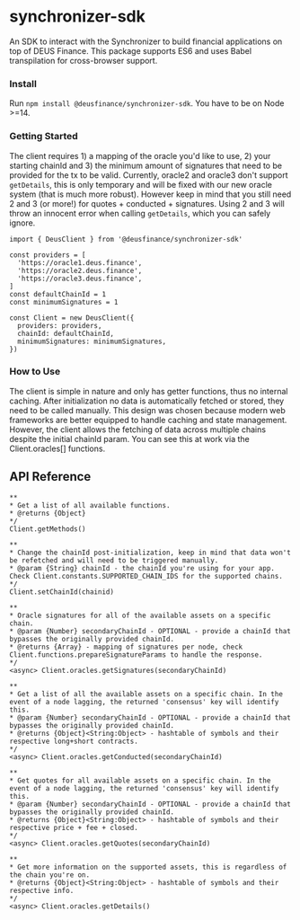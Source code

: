 # synchronizer-sdk
 An SDK to interact with the Synchronizer to build financial applications on top of DEUS Finance. This package supports ES6 and uses Babel transpilation for cross-browser support. 
 
### Install
Run `npm install @deusfinance/synchronizer-sdk`. You have to be on Node >=14.

### Getting Started
The client requires 1) a mapping of the oracle you'd like to use, 2) your starting chainId and 3) the minimum amount of signatures that need to be provided for the tx to be valid. Currently, oracle2 and oracle3 don't support `getDetails`, this is only temporary and will be fixed with our new oracle system (that is much more robust). However keep in mind that you still need 2 and 3 (or more!) for quotes + conducted + signatures. Using 2 and 3 will throw an innocent error when calling `getDetails`, which you can safely ignore. 

```
import { DeusClient } from '@deusfinance/synchronizer-sdk'

const providers = [
  'https://oracle1.deus.finance',
  'https://oracle2.deus.finance',
  'https://oracle3.deus.finance',
]
const defaultChainId = 1
const minimumSignatures = 1

const Client = new DeusClient({
  providers: providers,
  chainId: defaultChainId,
  minimumSignatures: minimumSignatures,
})
```

### How to Use
The client is simple in nature and only has getter functions, thus no internal caching. After initialization no data is automatically fetched or stored, they need to be called manually. This design was chosen because modern web frameworks are better equipped to handle caching and state management. However, the client allows the fetching of data across multiple chains despite the initial chainId param. You can see this at work via the Client.oracles[] functions.

## API Reference
```
**
* Get a list of all available functions.
* @returns {Object}
*/
Client.getMethods()
```

```
**
* Change the chainId post-initialization, keep in mind that data won't be refetched and will need to be triggered manually.
* @param {String} chainId - the chainId you're using for your app. Check Client.constants.SUPPORTED_CHAIN_IDS for the supported chains.
*/
Client.setChainId(chainid)
```

```
**
* Oracle signatures for all of the available assets on a specific chain. 
* @param {Number} secondaryChainId - OPTIONAL - provide a chainId that bypasses the originally provided chainId. 
* @returns {Array} - mapping of signatures per node, check Client.functions.prepareSignatureParams to handle the response.
*/
<async> Client.oracles.getSignatures(secondaryChainId)
```


```
**
* Get a list of all the available assets on a specific chain. In the event of a node lagging, the returned 'consensus' key will identify this.
* @param {Number} secondaryChainId - OPTIONAL - provide a chainId that bypasses the originally provided chainId. 
* @returns {Object}<String:Object> - hashtable of symbols and their respective long+short contracts.
*/
<async> Client.oracles.getConducted(secondaryChainId)
```

```
**
* Get quotes for all available assets on a specific chain. In the event of a node lagging, the returned 'consensus' key will identify this.
* @param {Number} secondaryChainId - OPTIONAL - provide a chainId that bypasses the originally provided chainId. 
* @returns {Object}<String:Object> - hashtable of symbols and their respective price + fee + closed.
*/
<async> Client.oracles.getQuotes(secondaryChainId)
```

```
**
* Get more information on the supported assets, this is regardless of the chain you're on.
* @returns {Object}<String:Object> - hashtable of symbols and their respective info.
*/
<async> Client.oracles.getDetails()
```
